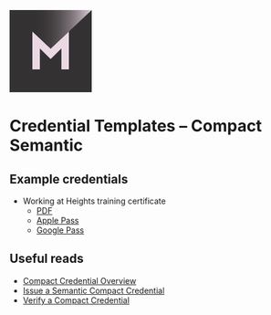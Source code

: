 [![MATTR](/docs/assets/mattr-logo-square.svg)](https://github.com/mattrglobal)

# Credential Templates – Compact Semantic

## Example credentials

- Working at Heights training certificate 
    - [PDF](./pdf/WorkingAtHeightsCertVC/)
    - [Apple Pass](./apple-pass/WorkingAtHeightsCertVC/)
    - [Google Pass](./google-pass/WorkingAtHeightsCertVC/)

## Useful reads

- [Compact Credential Overview](https://learn.mattr.global/docs/profiles/compact)
- [Issue a Semantic Compact Credential](https://learn.mattr.global/guides/issuance/direct/compact)
- [Verify a Compact Credential](https://learn.mattr.global/guides/verification/direct/compact)
